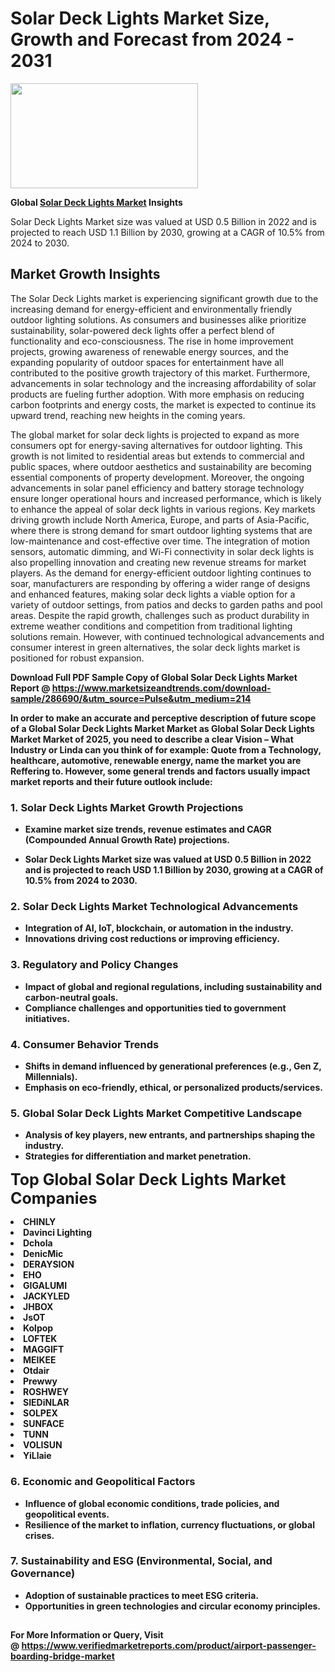 <H1>Solar Deck Lights Market Size, Growth and Forecast from 2024 - 2031</H1><img class="aligncenter size-medium wp-image-584254" src="https://thirdeyenews.in/wp-content/uploads/2024/09/Global-Market-Research-300x168.jpeg" alt="" width="300" height="168" /><p><strong>Global&nbsp;<a href="https://www.marketsizeandtrends.com/download-sample/286690/&amp;utm_source=Pulse&amp;utm_medium=214">Solar Deck Lights Market</a> Insights</strong></p><p>Solar Deck Lights Market size was valued at USD 0.5 Billion in 2022 and is projected to reach USD 1.1 Billion by 2030, growing at a CAGR of 10.5% from 2024 to 2030.</p><p><h2>Market Growth Insights</h2> <p>The Solar Deck Lights market is experiencing significant growth due to the increasing demand for energy-efficient and environmentally friendly outdoor lighting solutions. As consumers and businesses alike prioritize sustainability, solar-powered deck lights offer a perfect blend of functionality and eco-consciousness. The rise in home improvement projects, growing awareness of renewable energy sources, and the expanding popularity of outdoor spaces for entertainment have all contributed to the positive growth trajectory of this market. Furthermore, advancements in solar technology and the increasing affordability of solar products are fueling further adoption. With more emphasis on reducing carbon footprints and energy costs, the market is expected to continue its upward trend, reaching new heights in the coming years.</p> <p><strong></strong></p> <p>The global market for solar deck lights is projected to expand as more consumers opt for energy-saving alternatives for outdoor lighting. This growth is not limited to residential areas but extends to commercial and public spaces, where outdoor aesthetics and sustainability are becoming essential components of property development. Moreover, the ongoing advancements in solar panel efficiency and battery storage technology ensure longer operational hours and increased performance, which is likely to enhance the appeal of solar deck lights in various regions. Key markets driving growth include North America, Europe, and parts of Asia-Pacific, where there is strong demand for smart outdoor lighting systems that are low-maintenance and cost-effective over time. The integration of motion sensors, automatic dimming, and Wi-Fi connectivity in solar deck lights is also propelling innovation and creating new revenue streams for market players. As the demand for energy-efficient outdoor lighting continues to soar, manufacturers are responding by offering a wider range of designs and enhanced features, making solar deck lights a viable option for a variety of outdoor settings, from patios and decks to garden paths and pool areas. Despite the rapid growth, challenges such as product durability in extreme weather conditions and competition from traditional lighting solutions remain. However, with continued technological advancements and consumer interest in green alternatives, the solar deck lights market is positioned for robust expansion.</p> <p><strong></p><p><span class=""><strong>Download Full PDF Sample Copy of Global Solar Deck Lights Market Report</strong> @ <a href="https://www.marketsizeandtrends.com/download-sample/286690/&amp;utm_source=Pulse&amp;utm_medium=214" target="_blank">https://www.marketsizeandtrends.com/download-sample/286690/&amp;utm_source=Pulse&amp;utm_medium=214</a></span></p><p>In order to make an accurate and perceptive description of future scope of a Global&nbsp;Solar Deck Lights Market Market as Global&nbsp;Solar Deck Lights Market Market of 2025, you need to describe a clear Vision &ndash; What Industry or Linda can you think of for example: Quote from a Technology, healthcare, automotive, renewable energy, name the market you are Reffering to. However, some general trends and factors usually impact market reports and their future outlook include:</p><h3>1.&nbsp;<strong>Solar Deck Lights Market Growth Projections</strong></h3><ul><li>Examine market size trends, revenue estimates and CAGR (Compounded Annual Growth Rate) projections.</li><li><p>Solar Deck Lights Market size was valued at USD 0.5 Billion in 2022 and is projected to reach USD 1.1 Billion by 2030, growing at a CAGR of 10.5% from 2024 to 2030.</p></li></ul><h3>2.&nbsp;<strong>Solar Deck Lights Market Technological Advancements</strong></h3><ul><li>Integration of AI, IoT, blockchain, or automation in the industry.</li><li>Innovations driving cost reductions or improving efficiency.</li></ul><h3>3.&nbsp;<strong>Regulatory and Policy Changes</strong></h3><ul><li>Impact of global and regional regulations, including sustainability and carbon-neutral goals.</li><li>Compliance challenges and opportunities tied to government initiatives.</li></ul><h3>4.&nbsp;<strong>Consumer Behavior Trends</strong></h3><ul><li>Shifts in demand influenced by generational preferences (e.g., Gen Z, Millennials).</li><li>Emphasis on eco-friendly, ethical, or personalized products/services.</li></ul><h3>5.&nbsp;<strong>Global Solar Deck Lights Market Competitive Landscape</strong></h3><ul><li>Analysis of key players, new entrants, and partnerships shaping the industry.</li><li>Strategies for differentiation and market penetration.</li></ul><p data-pm-slice="1 1 []"><span style="color: inherit; font-family: inherit; font-size: 25px;">Top Global Solar Deck Lights Market Companies</span></p><div class="" data-test-id=""><p><li>CHINLY</li><li> Davinci Lighting</li><li> Dchola</li><li> DenicMic</li><li> DERAYSION</li><li> EHO</li><li> GIGALUMI</li><li> JACKYLED</li><li> JHBOX</li><li> JsOT</li><li> Kolpop</li><li> LOFTEK</li><li> MAGGIFT</li><li> MEIKEE</li><li> Otdair</li><li> Prewwy</li><li> ROSHWEY</li><li> SIEDiNLAR</li><li> SOLPEX</li><li> SUNFACE</li><li> TUNN</li><li> VOLISUN</li><li> YiLlaie</li></p></div><h3>6.&nbsp;<strong>Economic and Geopolitical Factors</strong></h3><ul><li>Influence of global economic conditions, trade policies, and geopolitical events.</li><li>Resilience of the market to inflation, currency fluctuations, or global crises.</li></ul><h3>7.&nbsp;<strong>Sustainability and ESG (Environmental, Social, and Governance)</strong></h3><ul><li>Adoption of sustainable practices to meet ESG criteria.</li><li>Opportunities in green technologies and circular economy principles.</li></ul><h2><strong style="font-size: 14px;">For More Information or Query, Visit @&nbsp;</strong><a style="background-color: #ffffff; font-size: 14px;" href="https://www.marketsizeandtrends.com/report/solar-deck-lights-market/" target="_blank">https://www.verifiedmarketreports.com/product/airport-passenger-boarding-bridge-market</a></h2>
